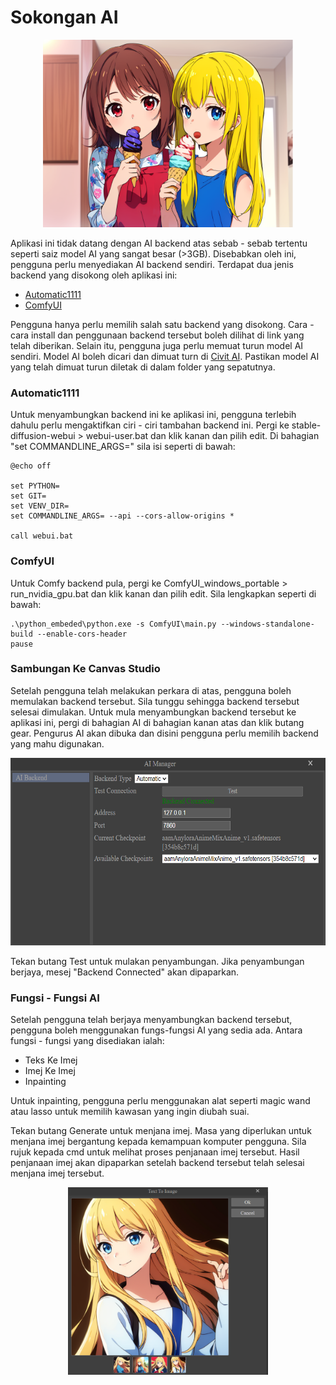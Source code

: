 # Sokongan AI

<p align="center">
    <img src="../Assets/aiImage.png" height="300"/>
</p>

Aplikasi ini tidak datang dengan AI backend atas sebab - sebab tertentu seperti saiz model AI yang sangat besar (>3GB). Disebabkan oleh ini, pengguna perlu menyediakan AI backend sendiri. Terdapat dua jenis backend yang disokong oleh aplikasi ini:

- [Automatic1111](https://github.com/AUTOMATIC1111/stable-diffusion-webui)
- [ComfyUI](https://github.com/comfyanonymous/ComfyUI)

Pengguna hanya perlu memilih salah satu backend yang disokong. Cara - cara install dan penggunaan backend tersebut boleh dilihat di link yang telah diberikan. Selain itu, pengguna juga perlu memuat turun model AI sendiri. Model AI boleh dicari dan dimuat turn di [Civit AI](https://civitai.com/). Pastikan model AI yang telah dimuat turun diletak di dalam folder yang sepatutnya. 

### Automatic1111
Untuk menyambungkan backend ini ke aplikasi ini, pengguna terlebih dahulu perlu mengaktifkan ciri - ciri tambahan backend ini. Pergi ke stable-diffusion-webui > webui-user.bat dan klik kanan dan pilih edit. Di bahagian "set COMMANDLINE_ARGS=" sila isi seperti di bawah:

```
@echo off

set PYTHON=
set GIT=
set VENV_DIR=
set COMMANDLINE_ARGS= --api --cors-allow-origins *

call webui.bat

```

### ComfyUI
Untuk Comfy backend pula, pergi ke ComfyUI_windows_portable > run_nvidia_gpu.bat dan klik kanan dan pilih edit. Sila lengkapkan seperti di bawah:

```
.\python_embeded\python.exe -s ComfyUI\main.py --windows-standalone-build --enable-cors-header
pause

```

### Sambungan Ke Canvas Studio
Setelah pengguna telah melakukan perkara di atas, pengguna boleh memulakan backend tersebut. Sila tunggu sehingga backend tersebut selesai dimulakan. Untuk mula menyambungkan backend tersebut ke aplikasi ini, pergi di bahagian AI di bahagian kanan atas dan klik butang gear. Pengurus AI akan dibuka dan disini pengguna perlu memilih backend yang mahu digunakan. 

<p align="center">
    <img src="../Assets/ai manager.png" height="300"/>
</p>

Tekan butang Test untuk mulakan penyambungan. Jika penyambungan berjaya, mesej "Backend Connected" akan dipaparkan. 

### Fungsi - Fungsi AI
Setelah pengguna telah berjaya menyambungkan backend tersebut, pengguna boleh menggunakan fungs-fungsi AI yang sedia ada. Antara fungsi - fungsi yang disediakan ialah:

- Teks Ke Imej
- Imej Ke Imej
- Inpainting

Untuk inpainting, pengguna perlu menggunakan alat seperti magic wand atau lasso untuk memilih kawasan yang ingin diubah suai. 

Tekan butang Generate untuk menjana imej. Masa yang diperlukan untuk menjana imej bergantung kepada kemampuan komputer pengguna. Sila rujuk kepada cmd untuk melihat proses penjanaan imej tersebut. Hasil penjanaan imej akan dipaparkan setelah backend tersebut telah selesai menjana imej tersebut.

<p align="center">
    <img src="../Assets/t2i.png" height="300" />
</p>
